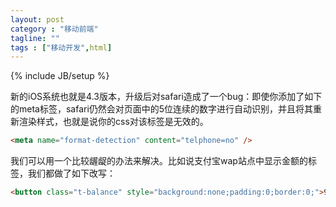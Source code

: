 ```yaml
---
layout: post
category : "移动前端"
tagline: ""
tags : ["移动开发",html]
---
```

{% include JB/setup %}

新的iOS系统也就是4.3版本，升级后对safari造成了一个bug：即使你添加了如下的meta标签，safari仍然会对页面中的5位连续的数字进行自动识别，并且将其重新渲染样式，也就是说你的css对该标签是无效的。

```html
<meta name="format-detection" content="telphone=no" />
```

我们可以用一个比较龌龊的办法来解决。比如说支付宝wap站点中显示金额的标签，我们都做了如下改写：

```html
<button class="t-balance" style="background:none;padding:0;border:0;">95009.00</button>元
```
